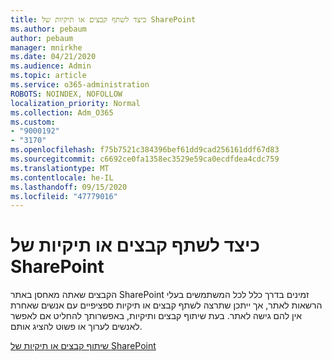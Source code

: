 ```yaml
---
title: כיצד לשתף קבצים או תיקיות של SharePoint
ms.author: pebaum
author: pebaum
manager: mnirkhe
ms.date: 04/21/2020
ms.audience: Admin
ms.topic: article
ms.service: o365-administration
ROBOTS: NOINDEX, NOFOLLOW
localization_priority: Normal
ms.collection: Adm_O365
ms.custom:
- "9000192"
- "3170"
ms.openlocfilehash: f75b7521c384396bef61dd9cad256161ddf67d83
ms.sourcegitcommit: c6692ce0fa1358ec3529e59ca0ecdfdea4cdc759
ms.translationtype: MT
ms.contentlocale: he-IL
ms.lasthandoff: 09/15/2020
ms.locfileid: "47779016"
---
```

# <a name="how-to-share-sharepoint-files-or-folders"></a>כיצד לשתף קבצים או תיקיות של SharePoint

הקבצים שאתה מאחסן באתר SharePoint זמינים בדרך כלל לכל המשתמשים בעלי הרשאות לאתר, אך ייתכן שתרצה לשתף קבצים או תיקיות ספציפיים עם אנשים שאחרת אין להם גישה לאתר. בעת שיתוף קבצים ותיקיות, באפשרותך להחליט אם לאפשר לאנשים לערוך או פשוט להציג אותם.

[שיתוף קבצים או תיקיות של SharePoint](https://support.office.com/article/1fe37332-0f9a-4719-970e-d2578da4941c)